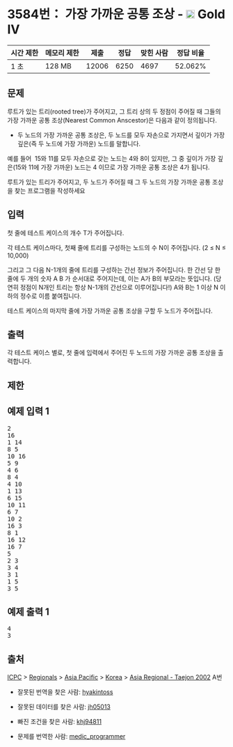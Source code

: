 # 3584번： 가장 가까운 공통 조상 - <img src="https://static.solved.ac/tier_small/12.svg" style="height:20px" /> Gold IV



| 시간 제한 | 메모리 제한 | 제출 | 정답 | 맞힌 사람 | 정답 비율 |
| --- | --- | --- | --- | --- | --- |
| 1 초 | 128 MB | 12006 | 6250 | 4697 | 52.062% |
## 문제

루트가 있는 트리(rooted tree)가 주어지고, 그 트리 상의 두 정점이 주어질 때 그들의 가장 가까운 공통 조상(Nearest Common Anscestor)은 다음과 같이 정의됩니다.

- 두 노드의 가장 가까운 공통 조상은, 두 노드를 모두 자손으로 가지면서 깊이가 가장 깊은(즉 두 노드에 가장 가까운) 노드를 말합니다.



예를 들어  15와 11를 모두 자손으로 갖는 노드는 4와 8이 있지만, 그 중 깊이가 가장 깊은(15와 11에 가장 가까운) 노드는 4 이므로 가장 가까운 공통 조상은 4가 됩니다.

루트가 있는 트리가 주어지고, 두 노드가 주어질 때 그 두 노드의 가장 가까운 공통 조상을 찾는 프로그램을 작성하세요

## 입력

첫 줄에 테스트 케이스의 개수 T가 주어집니다.

각 테스트 케이스마다, 첫째 줄에 트리를 구성하는 노드의 수 N이 주어집니다. (2 ≤ N ≤ 10,000)

그리고 그 다음 N-1개의 줄에 트리를 구성하는 간선 정보가 주어집니다. 한 간선 당 한 줄에 두 개의 숫자 A B 가 순서대로 주어지는데, 이는 A가 B의 부모라는 뜻입니다. (당연히 정점이 N개인 트리는 항상 N-1개의 간선으로 이루어집니다!) A와 B는 1 이상 N 이하의 정수로 이름 붙여집니다.

테스트 케이스의 마지막 줄에 가장 가까운 공통 조상을 구할 두 노드가 주어집니다.

## 출력

각 테스트 케이스 별로, 첫 줄에 입력에서 주어진 두 노드의 가장 가까운 공통 조상을 출력합니다.

## 제한

## 예제 입력 1

<pre>2
16
1 14
8 5
10 16
5 9
4 6
8 4
4 10
1 13
6 15
10 11
6 7
10 2
16 3
8 1
16 12
16 7
5
2 3
3 4
3 1
1 5
3 5
</pre>
## 예제 출력 1

<pre>4
3
</pre>
## 출처

[ICPC](/category/1) > [Regionals](/category/7) > [Asia Pacific](/category/42) > [Korea](/category/211) > [Asia Regional - Taejon 2002](/category/detail/1079) A번

- 잘못된 번역을 찾은 사람: [hyakintoss](/user/hyakintoss)

- 잘못된 데이터를 찾은 사람: [jh05013](/user/jh05013)

- 빠진 조건을 찾은 사람: [khj94811](/user/khj94811)

- 문제를 번역한 사람: [medic_programmer](/user/medic_programmer)